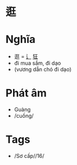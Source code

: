 # 逛

# Nghĩa
* 逛 = [辶](辶.md) [狂](狂.md)
* đi mua sắm, đi dạo
* (vương dẫn chó đi dạo)

# Phát âm
* Guàng
*  /cuống/

# Tags
* /Sơ cấp//16/

<script>window.HANZI_FIELD='逛';</script>

